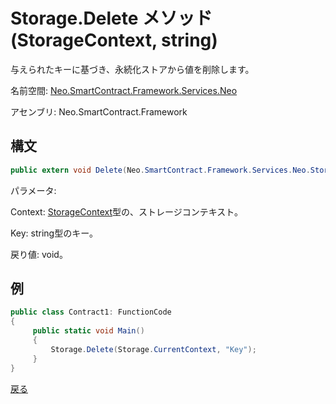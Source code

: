 # Storage.Delete メソッド (StorageContext, string)

与えられたキーに基づき、永続化ストアから値を削除します。

名前空間: [Neo.SmartContract.Framework.Services.Neo](../../neo.md)

アセンブリ: Neo.SmartContract.Framework

## 構文

```c#
public extern void Delete(Neo.SmartContract.Framework.Services.Neo.StorageContext context, byte[] key)
```

パラメータ:

Context: [StorageContext](../StorageContext.md)型の、ストレージコンテキスト。

Key: string型のキー。

戻り値: void。

## 例

```c#
public class Contract1: FunctionCode
{
     public static void Main()
     {
         Storage.Delete(Storage.CurrentContext, "Key");
     }
}
```



[戻る](../Storage.md)

